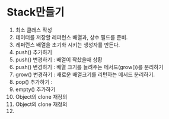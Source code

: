 # Stack만들기

1) 최소 클래스 작성
2) 데이터를 저장할 레퍼런스 배열과, 상수 필드를 준비.
3) 레퍼런스 배열을 초기화 시키는 생성자를 만든다.
4) push() 추가하기
5) push() 변경하기 : 배열이 꽉찼을때 상황
6) push() 변경하기 : 배열 크기를 늘려주는 메서드(grow())를 분리하기
7) grow() 변경하기 : 새로운 배열크기를 리턴하는 메서드 분리하기.
8) pop() 추가하기 : 
9) empty() 추가하기
10) Object의 clone 재정의
11) Object의 clone 재정의
12) 
